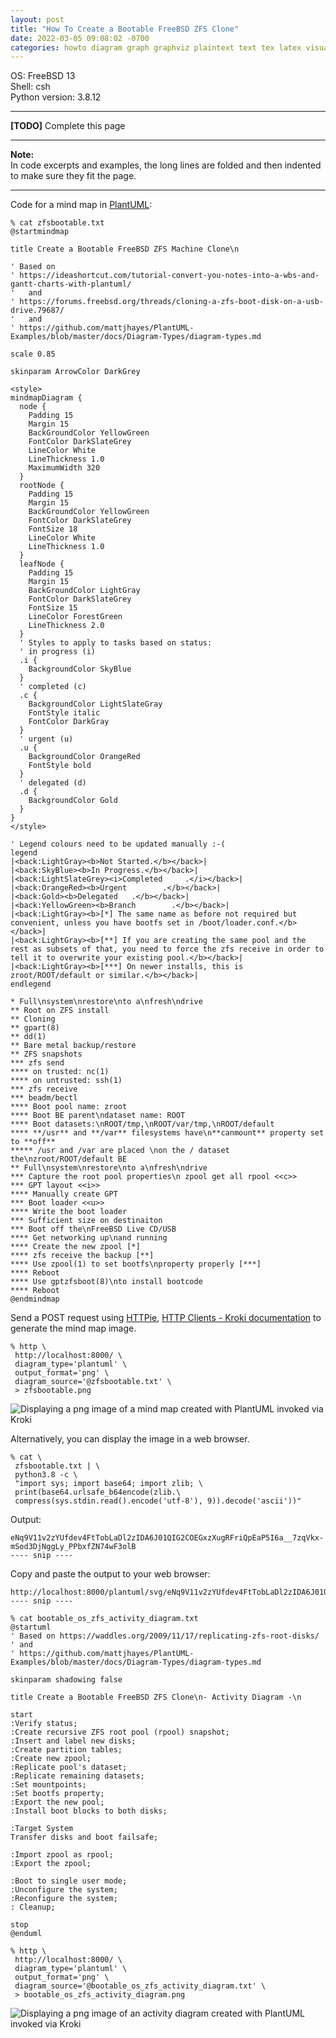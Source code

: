 ```yaml
---
layout: post
title: "How To Create a Bootable FreeBSD ZFS Clone"
date: 2022-03-05 09:08:02 -0700 
categories: howto diagram graph graphviz plaintext text tex latex visualization documentation
---
```


OS: FreeBSD 13   
Shell:  csh  
Python version: 3.8.12  

---

**[TODO]**  Complete this page   

---

**Note:**   
In code excerpts and examples, the long lines are folded and then 
indented to make sure they fit the page.  

---

Code for a mind map in [PlantUML](https://github.com/plantuml/plantuml/):

```
% cat zfsbootable.txt
@startmindmap

title Create a Bootable FreeBSD ZFS Machine Clone\n

' Based on
' https://ideashortcut.com/tutorial-convert-you-notes-into-a-wbs-and-gantt-charts-with-plantuml/
'   and
' https://forums.freebsd.org/threads/cloning-a-zfs-boot-disk-on-a-usb-drive.79687/
'   and
' https://github.com/mattjhayes/PlantUML-Examples/blob/master/docs/Diagram-Types/diagram-types.md

scale 0.85

skinparam ArrowColor DarkGrey

<style>
mindmapDiagram {
  node {
    Padding 15
    Margin 15
    BackGroundColor YellowGreen
    FontColor DarkSlateGrey
    LineColor White
    LineThickness 1.0
    MaximumWidth 320
  }
  rootNode {
    Padding 15
    Margin 15
    BackGroundColor YellowGreen
    FontColor DarkSlateGrey
    FontSize 18
    LineColor White
    LineThickness 1.0
  }
  leafNode {
    Padding 15
    Margin 15
    BackGroundColor LightGray
    FontColor DarkSlateGrey
    FontSize 15
    LineColor ForestGreen
    LineThickness 2.0
  }
  ' Styles to apply to tasks based on status:
  ' in progress (i)
  .i {
    BackgroundColor SkyBlue
  }
  ' completed (c)
  .c {
    BackgroundColor LightSlateGray
    FontStyle italic
    FontColor DarkGray
  }
  ' urgent (u)
  .u {
    BackgroundColor OrangeRed
    FontStyle bold
  }
  ' delegated (d)
  .d {
    BackgroundColor Gold
  }
}
</style>

' Legend colours need to be updated manually :-(
legend
|<back:LightGray><b>Not Started.</b></back>|
|<back:SkyBlue><b>In Progress.</b></back>|
|<back:LightSlateGrey><i>Completed     .</i></back>|
|<back:OrangeRed><b>Urgent        .</b></back>|
|<back:Gold><b>Delegated   .</b></back>|
|<back:YellowGreen><b>Branch        .</b></back>|
|<back:LightGray><b>[*] The same name as before not required but convenient, unless you have bootfs set in /boot/loader.conf.</b></back>|
|<back:LightGray><b>[**] If you are creating the same pool and the rest as subsets of that, you need to force the zfs receive in order to tell it to overwrite your existing pool.</b></back>|
|<back:LightGray><b>[***] On newer installs, this is zroot/ROOT/default or similar.</b></back>|
endlegend

* Full\nsystem\nrestore\nto a\nfresh\ndrive
** Root on ZFS install
** Cloning
** gpart(8)
** dd(1)
** Bare metal backup/restore
** ZFS snapshots
*** zfs send
**** on trusted: nc(1)
**** on untrusted: ssh(1)
*** zfs receive
*** beadm/bectl
**** Boot pool name: zroot
**** Boot BE parent\ndataset name: ROOT
**** Boot datasets:\nROOT/tmp,\nROOT/var/tmp,\nROOT/default
**** **/usr** and **/var** filesystems have\n**canmount** property set to **off**
***** /usr and /var are placed \non the / dataset the\nzroot/ROOT/default BE
** Full\nsystem\nrestore\nto a\nfresh\ndrive
*** Capture the root pool properties\n zpool get all rpool <<c>>
*** GPT layout <<i>>
**** Manually create GPT
*** Boot loader <<u>>
**** Write the boot loader
*** Sufficient size on destinaiton
*** Boot off the\nFreeBSD Live CD/USB
**** Get networking up\nand running
**** Create the new zpool [*]
**** zfs receive the backup [**]
**** Use zpool(1) to set bootfs\nproperty properly [***]
**** Reboot
**** Use gptzfsboot(8)\nto install bootcode
**** Reboot
@endmindmap
```


Send a POST request using [HTTPie](https://httpie.org/), [HTTP Clients - Kroki documentation](https://docs.kroki.io/kroki/setup/http-clients/) to generate the mind map image.      

```
% http \
 http://localhost:8000/ \
 diagram_type='plantuml' \
 output_format='png' \
 diagram_source='@zfsbootable.txt' \
 > zfsbootable.png
```

![Displaying a png image of a mind map created with PlantUML invoked via Kroki](/assets/img/zfsbootable.png "Displaying a png image of a mind map created with PlantUML invoked via Kroki")  


Alternatively, you can display the image in a web browser.  


```
% cat \
 zfsbootable.txt | \
 python3.8 -c \
 "import sys; import base64; import zlib; \
 print(base64.urlsafe_b64encode(zlib.\
 compress(sys.stdin.read().encode('utf-8'), 9)).decode('ascii'))"
```

Output:

```
eNq9V11v2zYUfdev4FtTobLaDl2zIDA6J01QIG2COEGxzXugRFriQpEaP5I6a__7zqVkx-mSod3DjNggLy_PPbxfZN74wF3olB
---- snip ----
```


Copy and paste the output to your web browser:

```
http://localhost:8000/plantuml/svg/eNq9V11v2zYUfdev4FtTobLaDl2zIDA6J01QIG2COEGxzXugRFriQpEaP5I6a_
---- snip ----
```


```
% cat bootable_os_zfs_activity_diagram.txt
@startuml
' Based on https://waddles.org/2009/11/17/replicating-zfs-root-disks/
' and
' https://github.com/mattjhayes/PlantUML-Examples/blob/master/docs/Diagram-Types/diagram-types.md

skinparam shadowing false

title Create a Bootable FreeBSD ZFS Clone\n- Activity Diagram -\n

start
:Verify status;
:Create recursive ZFS root pool (rpool) snapshot;
:Insert and label new disks;
:Create partition tables;
:Create new zpool;
:Replicate pool's dataset;
:Replicate remaining datasets;
:Set mountpoints;
:Set bootfs property;
:Export the new pool;
:Install boot blocks to both disks;

:Target System
Transfer disks and boot failsafe;

:Import zpool as rpool;
:Export the zpool;

:Boot to single user mode;
:Unconfigure the system;
:Reconfigure the system;
: Cleanup;

stop
@enduml
```

```
% http \ 
 http://localhost:8000/ \
 diagram_type='plantuml' \
 output_format='png' \
 diagram_source='@bootable_os_zfs_activity_diagram.txt' \
 > bootable_os_zfs_activity_diagram.png
```

![Displaying a png image of an activity diagram created with PlantUML invoked via Kroki](/assets/img/bootable_os_zfs_activity_diagram.png "Displaying a png image of an activity diagram created with PlantUML invoked via Kroki")  


